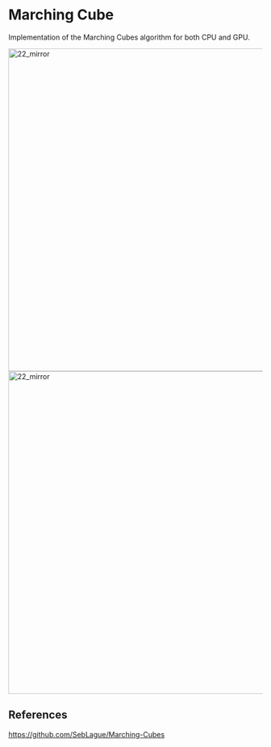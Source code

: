# Marching Cube

Implementation of the Marching Cubes algorithm for both CPU and GPU.

<img width="640" alt="22_mirror" src="https://github.com/user-attachments/assets/b32ea4aa-2617-4b99-9ccb-91ae9bca296e" />
<img width="640" alt="22_mirror" src="https://github.com/user-attachments/assets/07494a9f-d882-4377-a4bf-b3631c720ef9" />

## References
https://github.com/SebLague/Marching-Cubes
